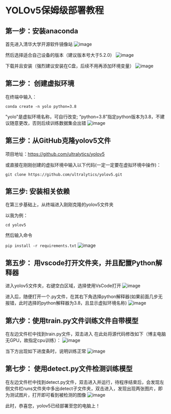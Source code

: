 # **YOLOv5保姆级部署教程**

## 第一步：安装anaconda

首先进入清华大学开源软件镜像站
![image](https://github.com/luyu512/yolov5-1-/blob/main/%E5%B1%8F%E5%B9%95%E6%88%AA%E5%9B%BE%202025-03-27%20122142.png)

然后选择适合自己设备的版本（建议版本号大于5.2.0）
![image](https://github.com/luyu512/yolov5-1-/blob/main/%E5%B1%8F%E5%B9%95%E6%88%AA%E5%9B%BE%202025-03-27%20122058.png)

下载并且安装（强烈建议安装在C盘，后续不用再添加环境变量）
![image](https://github.com/luyu512/yolov5-1-/blob/main/%E5%B1%8F%E5%B9%95%E6%88%AA%E5%9B%BE%202025-03-27%20122243.png)

## 第二步： 创建虚拟环境

在终端中输入：

`conda create -n yolo python=3.8`

"yolo"是虚拟环境名称，可自行改变;   “python=3.8”指定python版本为3.8，不建议随意更改，否则后续训练数据集会出错
![image](https://github.com/luyu512/yolov5-1-/blob/main/%E5%B1%8F%E5%B9%95%E6%88%AA%E5%9B%BE%202025-03-27%20125228.png)

## 第三步：从GitHub克隆yolov5文件

项目地址：https://github.com/ultralytics/yolov5

或直接在刚刚创建的虚拟环境中输入以下代码(一定一定要在虚拟环境中操作)：

`git clone https://github.com/ultralytics/yolov5.git`

## 第三步: 安装相关依赖

在第三步基础上，从终端进入刚刚克隆的yolov5文件夹

以我为例：

`cd yolov5`

然后输入命令

`pip install -r requirements.txt`
![image](https://github.com/luyu512/yolov5-1-/blob/main/%E5%B1%8F%E5%B9%95%E6%88%AA%E5%9B%BE%202025-03-27%20135706.png)


## 第五步： 用vscode打开文件夹，并且配置Python解释器

进入yolov5文件夹，右键空白区域，选择使用VsCode打开
![image](https://github.com/luyu512/yolov5-1-/blob/main/%E5%B1%8F%E5%B9%95%E6%88%AA%E5%9B%BE%202025-03-27%20135737.png)

进入后，随便打开一个.py文件，在其右下角选择python解释器(如果前面几步无报错，此时选择的python解释器为3.8，且显示虚拟环境名称)
![image](https://github.com/luyu512/yolov5-1-/blob/main/%E5%B1%8F%E5%B9%95%E6%88%AA%E5%9B%BE%202025-03-27%20142055.png)

## 第六步：使用train.py文件训练文件自带模型

在左边文件栏中找到train.py文件，双击进入
在此处将源代码修改如下（博主电脑无GPU，故指定cpu训练）：
![image](https://github.com/luyu512/yolov5-1-/blob/main/%E5%B1%8F%E5%B9%95%E6%88%AA%E5%9B%BE%202025-03-27%20233337.png)

当下方出现如下进度条时，说明训练正常
![image](https://github.com/luyu512/yolov5-1-/blob/main/%E5%B1%8F%E5%B9%95%E6%88%AA%E5%9B%BE%202025-03-27%20145046.png)

## 第七步： 使用detect.py文件检测训练模型

在左边文件栏中找到detect.py文件，双击进入并运行，待程序结束后，会发现左侧文件栏runs文件夹中多出detect子文件夹，双击进入，发现出现两张图片，即为测试图片，打开即可看到被检测的图像
![image](https://github.com/luyu512/yolov5-1-/blob/main/%E5%B1%8F%E5%B9%95%E6%88%AA%E5%9B%BE%202025-03-27%20144953.png)

此时，恭喜您，yolov5已经部署至您的电脑上！
